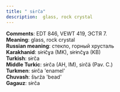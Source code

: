 ```yaml
---
title: " sɨrča"
description:  glass, rock crystal
---
```


<strong>Comments</strong>:  EDT 846, VEWT 419, ЭСТЯ 7.<br>
<strong>Meaning</strong>:  glass, rock crystal<br>
<strong>Russian meaning</strong>:  стекло, горный хрусталь<br>
<strong>Karakhanid</strong>:  sɨrɨčɣa (MK), sɨrɨnčɣa (KB)<br>
<strong>Turkish</strong>:  sɨrča<br>
<strong>Middle Turkic</strong>:  sɨrča (AH, IM), sirčä (Pav. C.)<br>
<strong>Turkmen</strong>:  sɨrča 'enamel'<br>
<strong>Chuvash</strong>:  šъrźa 'bead'<br>
<strong>Gagauz</strong>:  sɨrča<br>


